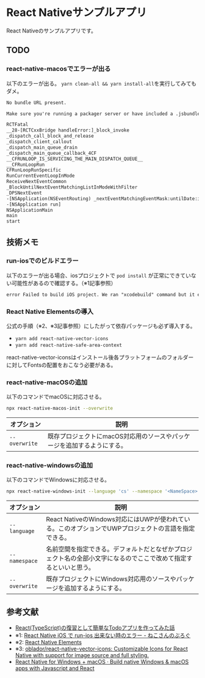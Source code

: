# React Nativeサンプルアプリ

React Nativeのサンプルアプリです。

## TODO

### react-native-macosでエラーが出る

以下のエラーが出る。
`yarn clean-all && yarn install-all`を実行してみてもダメ。

```txt
No bundle URL present.

Make sure you're running a packager server or have included a .jsbundle file in your application bundle.

RCTFatal
__28-[RCTCxxBridge handleError:]_block_invoke
_dispatch_call_block_and_release
_dispatch_client_callout
_dispatch_main_queue_drain
_dispatch_main_queue_callback_4CF
__CFRUNLOOP_IS_SERVICING_THE_MAIN_DISPATCH_QUEUE__
__CFRunLoopRun
CFRunLoopRunSpecific
RunCurrentEventLoopInMode
ReceiveNextEventCommon
_BlockUntilNextEventMatchingListInModeWithFilter
_DPSNextEvent
-[NSApplication(NSEventRouting) _nextEventMatchingEventMask:untilDate:inMode:dequeue:]
-[NSApplication run]
NSApplicationMain
main
start
```

## 技術メモ

### run-iosでのビルドエラー

以下のエラーが出る場合、iosプロジェクトで `pod install` が正常にできていない可能性があるので確認する。（※1記事参照）

```txt
error Failed to build iOS project. We ran "xcodebuild" command but it exited with error code 65. To debug build logs further, consider building your app with Xcode.app, by opening sample.xcworkspace.
```

### React Native Elementsの導入

公式の手順（※2、※3記事参照）にしたがって依存パッケージも必ず導入する。

- `yarn add react-native-vector-icons`
- `yarn add react-native-safe-area-context`

react-native-vector-iconsはインストール後各プラットフォームのフォルダーに対してFontsの配置をおこなう必要がある。

### react-native-macOSの追加

以下のコマンドでmacOSに対応させる。

```zsh
npx react-native-macos-init --overwrite
```

| オプション     | 説明                                                          |
| ------------- | ------------------------------------------------------------ |
| `--overwrite` | 既存プロジェクトにmacOS対応用のソースやパッケージを追加するようにする。 |

### react-native-windowsの追加

以下のコマンドでWindowsに対応させる。

```zsh
npx react-native-windows-init --language 'cs' --namespace '<NameSpace>' --overwrite
```

| オプション     | 説明                                                                                           |
| ------------- | --------------------------------------------------------------------------------------------- |
| `--language`  | React NativeのWindows対応にはUWPが使われている。このオプションでUWPプロジェクトの言語を指定できる。       |
| `--namespace` | 名前空間を指定できる。デフォルトだとなぜかプロジェクト名の全部小文字になるのでここで改めて指定するといいと思う。 |
| `--overwrite` | 既存プロジェクトにWindows対応用のソースやパッケージを追加するようにする。                                |

## 参考文献

- [React(TypeScript)の復習として簡単なTodoアプリを作ってみた話](https://zenn.dev/grazie/articles/cfb43e4b81a152)
- ※1: [React Native iOS で run-ios 出来ない時のエラー - ねこさんのぶろぐ](https://www.neko3cs.net/entry/error-on-react-native-ios-and-cocoapods)
- ※2: [React Native Elements](https://reactnativeelements.com/docs/installation)
- ※3: [oblador/react-native-vector-icons: Customizable Icons for React Native with support for image source and full styling.](https://github.com/oblador/react-native-vector-icons?tab=readme-ov-file#installation)
- [React Native for Windows + macOS · Build native Windows & macOS apps with Javascript and React](https://microsoft.github.io/react-native-windows/)

